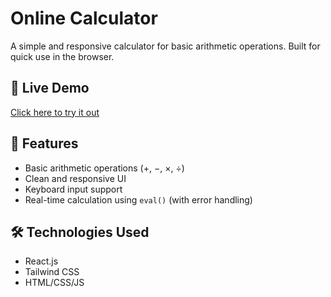 # Online Calculator

A simple and responsive calculator for basic arithmetic operations. Built for quick use in the browser.

## 🔗 Live Demo

[Click here to try it out](https://calculator-forid.netlify.app/)

## 🚀 Features

- Basic arithmetic operations (+, −, ×, ÷)
- Clean and responsive UI
- Keyboard input support
- Real-time calculation using `eval()` (with error handling)

## 🛠️ Technologies Used

- React.js
- Tailwind CSS
- HTML/CSS/JS